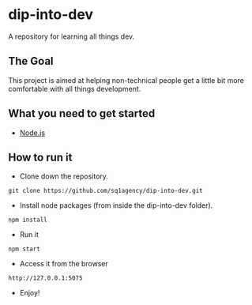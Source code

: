 # dip-into-dev
A repository for learning all things dev.

## The Goal
This project is aimed at helping non-technical people get a little bit more comfortable with all things development.

## What you need to get started

- [Node.js](https://nodejs.org/en/)

## How to run it

* Clone down the repository.
```
git clone https://github.com/sq1agency/dip-into-dev.git
```

* Install node packages (from inside the dip-into-dev folder).
```
npm install
```

* Run it
```
npm start
```

* Access it from the browser
```
http://127.0.0.1:5075
```

* Enjoy!
